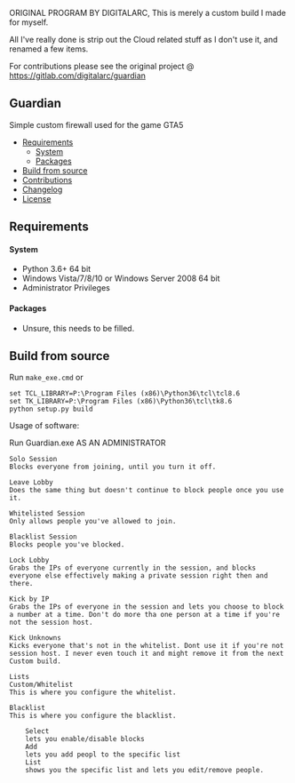 ORIGINAL PROGRAM BY DIGITALARC, This is merely a custom build I made for myself.

All I've really done is strip out the Cloud related stuff as I don't use it, and renamed a few items.

For contributions please see the original project @ https://gitlab.com/digitalarc/guardian


## Guardian
Simple custom firewall used for the game GTA5

- [Requirements](#requirements)
  - [System](#system)
  - [Packages](#packages)
- [Build from source](#build-from-source)
- [Contributions](#contributions)
- [Changelog](CHANGELOG.md)
- [License](LICENSE)

## Requirements
#### System
- Python 3.6+ 64 bit
- Windows Vista/7/8/10 or Windows Server 2008 64 bit
- Administrator Privileges
#### Packages
- Unsure, this needs to be filled.

## Build from source
Run `make_exe.cmd` or
```
set TCL_LIBRARY=P:\Program Files (x86)\Python36\tcl\tcl8.6
set TK_LIBRARY=P:\Program Files (x86)\Python36\tcl\tk8.6
python setup.py build
```


Usage of software:

  Run Guardian.exe AS AN ADMINISTRATOR

    Solo Session
    Blocks everyone from joining, until you turn it off.

    Leave Lobby
    Does the same thing but doesn't continue to block people once you use it.

    Whitelisted Session
    Only allows people you've allowed to join.

    Blacklist Session
    Blocks people you've blocked.

    Lock Lobby
    Grabs the IPs of everyone currently in the session, and blocks everyone else effectively making a private session right then and there.

    Kick by IP
    Grabs the IPs of everyone in the session and lets you choose to block a number at a time. Don't do more tha one person at a time if you're not the session host.

    Kick Unknowns
    Kicks everyone that's not in the whitelist. Dont use it if you're not session host. I never even touch it and might remove it from the next Custom build.

    Lists
    Custom/Whitelist
    This is where you configure the whitelist.

    Blacklist
    This is where you configure the blacklist.

        Select
        lets you enable/disable blocks
        Add
        lets you add peopl to the specific list
        List
        shows you the specific list and lets you edit/remove people.
